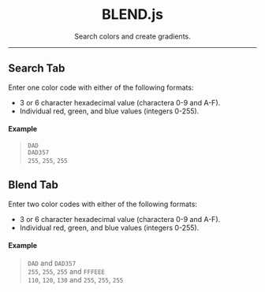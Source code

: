 <div align="center">

# BLEND.js
Search colors and create gradients.

</div align="center">

---

## Search Tab
Enter one color code with either of the following formats:

- 3 or 6 character hexadecimal value (charactera 0-9 and A-F).
- Individual red, green, and blue values (integers 0-255).

#### Example
> `DAD`  
> `DAD357`  
> `255`, `255`, `255`

## Blend Tab
Enter two color codes with either of the following formats:

- 3 or 6 character hexadecimal value (charactera 0-9 and A-F).
- Individual red, green, and blue values (integers 0-255).

#### Example
> `DAD` and `DAD357`  
> `255`, `255`, `255` and `FFFEEE`  
> `110`, `120`, `130` and `255`, `255`, `255`  